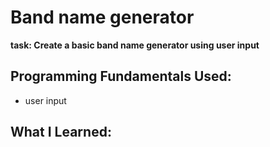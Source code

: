 # Band name generator

**task: Create a basic band name generator using user input**

## Programming Fundamentals Used:

- user input

## What I Learned: